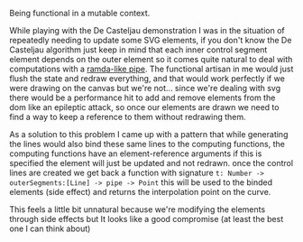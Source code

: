 Being functional in a mutable context.

While playing with the De Casteljau demonstration I was in the situation of repeatedly needing to update some SVG elements,
if you don't know the De Casteljau algorithm just keep in mind that each inner control segment element depends on the outer element
so it comes quite natural to deal with computations with a [ramda-like pipe](http://ramdajs.com/docs/#pipe).
The functional artisan in me would just flush the state and redraw everything,
and that would work perfectly if we were drawing on the canvas but we're not...
since we're dealing with svg there would be a performance hit to add and remove elements from the dom like an epileptic attack,
so once our elements are drawn we need to find a way to keep a reference to them without redrawing them.

As a solution to this problem I came up with a pattern that while generating the lines would also bind
these same lines to the computing functions,
the computing functions have an element-reference arguments if this is specified the element will just be updated
and not redrawn.
once the control lines are created we get back a function with signature `t: Number -> outerSegments:[Line] -> pipe -> Point`
this will be used to the binded elements (side effect) and returns the interpolation point on the curve.

This feels a little bit unnatural because we're modifying the elements through side effects but It looks like a good compromise (at least the best one I can think about)
